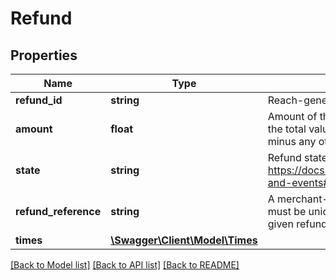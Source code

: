 # Refund

## Properties
Name | Type | Description | Notes
------------ | ------------- | ------------- | -------------
**refund_id** | **string** | Reach-generated unique id of a refund | [optional] 
**amount** | **float** | Amount of the refund. Must be at most the total value of the original order, minus any other refunds. | [optional] 
**state** | **string** | Refund state. See: https://docs.withreach.com/docs/states-and-events#refund-states | [optional] 
**refund_reference** | **string** | A merchant-supplied reference ID. This must be unique within the order for the given refund | [optional] 
**times** | [**\Swagger\Client\Model\Times**](Times.md) |  | [optional] 

[[Back to Model list]](../../README.md#documentation-for-models) [[Back to API list]](../../README.md#documentation-for-api-endpoints) [[Back to README]](../../README.md)

